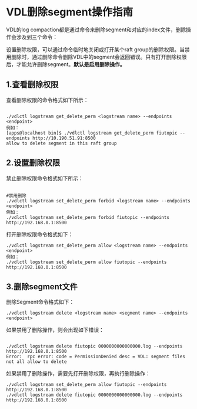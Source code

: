 # VDL删除segment操作指南

VDL的log compaction都是通过命令来删除segment和对应的index文件，删除操作会涉及到三个命令：

设置删除权限，可以通过命令临时地关闭或打开某个raft group的删除权限。当禁用删除时，通过删除命令删除VDL中的segment会返回错误。只有打开删除权限后，才能允许删除segment。**默认是启用删除操作。**

## 1.查看删除权限

查看删除权限的命令格式如下所示：

```shell

./vdlctl logstream get_delete_perm <logstream name> --endpoints <endpoint>
例如：
[apps@localhost bin]$ ./vdlctl logstream get_delete_perm fiutopic --endpoints http://10.190.51.91:8500
allow to delete segment in this raft group
```

 

## 2.设置删除权限

禁止删除权限命令格式如下所示：

```shell

#禁用删除
./vdlctl logstream set_delete_perm forbid <logstream name> --endpoints <endpoint>
例如：
./vdlctl logstream set_delete_perm forbid fiutopic --endpoints http://192.168.0.1:8500
```

 

打开删除权限命令格式如下：

```
./vdlctl logstream set_delete_perm allow <logstream name> --endpoints <endpoint>
例如：
./vdlctl logstream set_delete_perm allow fiutopic --endpoints http://192.168.0.1:8500
```

## 3.删除segment文件

删除Segment命令格式如下：

```shell
./vdlctl logstream delete <logstream name> <segment name> --endpoints <endpoint>
```

 

如果禁用了删除操作，则会出现如下错误：

```shell

./vdlctl logstream delete fiutopic 0000000000000000.log --endpoints http://192.168.0.1:8500
Error:  rpc error: code = PermissionDenied desc = VDL: segment files not all allow to delete
```

 

如果禁用了删除操作，需要先打开删除权限，再执行删除操作：

```shell
./vdlctl logstream set_delete_perm allow fiutopic --endpoints http://192.168.0.1:8500
./vdlctl logstream delete fiutopic 0000000000000000.log --endpoints http://192.168.0.1:8500
```

